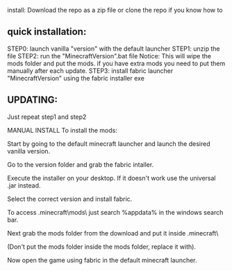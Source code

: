 install: Download the repo as a zip file or clone the repo if you know how to


quick installation:
--------------------------------------------------------------------------------------
STEP0: launch vanilla "version" with the default launcher
STEP1: unzip the file
STEP2: run the "MinecraftVersion".bat file
Notice: This will wipe the mods folder and put the mods. if you have extra mods you need to put them manually after each update.
STEP3: install fabric launcher "MinecraftVersion" using the fabric installer exe


UPDATING:
------------------------------
Just repeat step1 and step2

MANUAL INSTALL
To install the mods:

Start by going to the default minecraft launcher and launch the desired vanilla version.

Go to the version folder and grab the fabric intaller.

Execute the installer on your desktop. If it doesn't work use the universal .jar instead.

Select the correct version and install fabric.

To access \.minecraft\mods\ just search %appdata% in the windows search bar.

Next grab the mods folder from the download and put it inside \.minecraft\

(Don't put the mods folder inside the mods folder, replace it with).

Now open the game using fabric in the default minecraft launcher.
